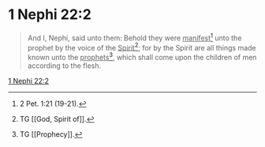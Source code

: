# 1 Nephi 22:2

> And I, Nephi, said unto them: Behold they were <u>manifest</u>[^a] unto the prophet by the voice of the <u>Spirit</u>[^b]; for by the Spirit are all things made known unto the <u>prophets</u>[^c], which shall come upon the children of men according to the flesh.

[1 Nephi 22:2](https://www.churchofjesuschrist.org/study/scriptures/bofm/1-ne/22?lang=eng&id=p2#p2)


[^a]: 2 Pet. 1:21 (19-21).
[^b]: TG [[God, Spirit of]].
[^c]: TG [[Prophecy]].
